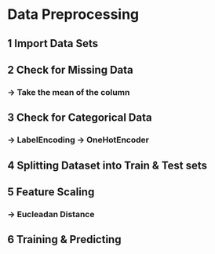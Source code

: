 # Data Preprocessing

## 1 Import Data Sets

## 2 Check for Missing Data
### -> Take the mean of the column

## 3 Check for Categorical Data
### -> LabelEncoding -> OneHotEncoder

## 4 Splitting Dataset into Train & Test sets

## 5 Feature Scaling
### -> Eucleadan Distance

## 6 Training & Predicting
